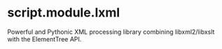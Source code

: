 # script.module.lxml
Powerful and Pythonic XML processing library combining libxml2/libxslt with the ElementTree API.
